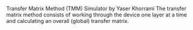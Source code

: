 Transfer Matrix Method (TMM) Simulator
by Yaser Khorrami
The transfer matrix method consists of working through the device one layer at a time and calculating an overall (global) transfer matrix.
